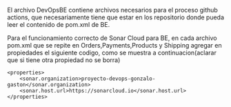 El archivo DevOpsBE contiene archivos necesarios para el proceso github actions, que necesariamente tiene que estar en los repositorio donde pueda leer el contenido de pom.xml de BE.

Para el funcionamiento correcto de Sonar Cloud para BE, en cada archivo pom.xml que se repite en Orders,Payments,Products y Shipping agregar en propiedades el siguiente codigo, como se muestra a continuacion(aclarar que si tiene otra propiedad no se borra)

	<properties>
		<sonar.organization>proyecto-devops-gonzalo-gaston</sonar.organization>
  		<sonar.host.url>https://sonarcloud.io</sonar.host.url>
	</properties>